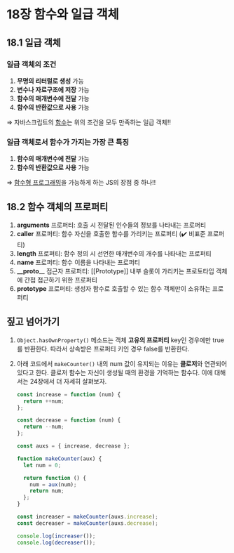 # 18장 함수와 일급 객체

## 18.1 일급 객체

### 일급 객체의 조건

1. **무명의 리터럴로 생성** 가능
2. **변수나 자료구조에 저장** 가능
3. **함수의 매개변수에 전달** 가능
4. **함수의 반환값으로 사용** 가능

⇒ 자바스크립트의 <U>함수</U>는 위의 조건을 모두 만족하는 일급 객체‼️

### 일급 객체로서 함수가 가지는 가장 큰 특징

1. **함수의 매개변수에 전달** 가능
2. **함수의 반환값으로 사용** 가능

⇒ <U>함수형 프로그래밍</U>을 가능하게 하는 JS의 장점 중 하나‼️

## 18.2 함수 객체의 프로퍼티

1. **arguments** 프로퍼티: 호출 시 전달된 인수들의 정보를 나타내는 프로퍼티
2. **caller** 프로퍼티: 함수 자신을 호출한 함수를 가리키는 프로퍼티 (✔️ 비표준 프로퍼티)
3. **length** 프로퍼티: 함수 정의 시 선언한 매개변수의 개수를 나타내는 프로퍼티
4. **name** 프로퍼티: 함수 이름을 나타내는 프로퍼티
5. **\_\_proto**\_\_ 접근자 프로퍼티: [[Prototype]] 내부 슬롯이 가리키는 프로토타입 객체에 간접 접근하기 위한 프로퍼티
6. **prototype** 프로퍼티: 생성자 함수로 호출할 수 있는 함수 객체만이 소유하는 프로퍼티

## 짚고 넘어가기

1. `Object.hasOwnProperty()` 메소드는 객체 **고유의 프로퍼티** key인 경우에만 true를 반환한다.
   따라서 상속받은 프로퍼티 키인 경우 false를 반환한다.
2. 아래 코드에서 `makeCounter()` 내의 num 값이 유지되는 이유는 **클로저**와 연관되어있다고 한다.
   클로저 함수는 자신이 생성될 때의 환경을 기억하는 함수다. 이에 대해서는 24장에서 더 자세히 살펴보자.

   ```jsx
   const increase = function (num) {
     return ++num;
   };

   const decrease = function (num) {
     return --num;
   };

   const auxs = { increase, decrease };

   function makeCounter(aux) {
     let num = 0;

     return function () {
       num = aux(num);
       return num;
     };
   }

   const increaser = makeCounter(auxs.increase);
   const decreaser = makeCounter(auxs.decrease);

   console.log(increaser());
   console.log(decreaser());
   ```
